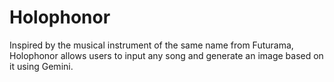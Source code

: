 # Holophonor
Inspired by the musical instrument of the same name from Futurama, Holophonor allows users to input any song and generate an image based on it using Gemini.
